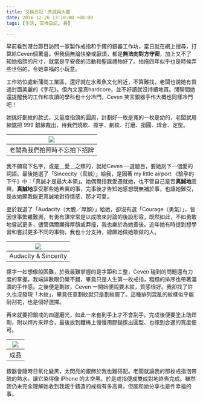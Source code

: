 ```yaml
---
title: 交換日記：真誠與大膽
date: 2016-12-26 13:10:00 +08:00
tags: [生活, 交換日記, 暮]

---
```


  
  
  
早前看到港台節目訪問一家製作戒指和手鐲的銀器工作坊，當日就在網上搜尋，打算給Ceven個驚喜。但我倆無論快樂或厭煩，都是**無法向對方守密**，加上又不了知她指頭的尺寸，就當是平安夜的活動和聖誕禮物好了。拍拖四年似乎也是時候弄些世俗的，令她幸福的小玩意。  
  
工作坊位處新蒲崗工業區，還好就在水煮魚文化附近，不算難找，老闆也說她有買過封面美麗的《字花》，但內文當真hardcore，並不好讀就沒持續地買。閒聊間她還提醒我的工作和攻讀的學科也十分冷門，Ceven 笑言銀器手作大概也同樣冷門吧！  
  
她挑好劃紋的款式，又量度指頭的圓周，計劃好一枚是寬的一枚是幼的，老闆就用線鋸把 999 銀線裁出，待我們燒軟、揼字、劃紋、打磨、扭圓、焊合、定型。  
  
| [![](https://3.bp.blogspot.com/-MGWoZbVMln8/WGChaDtkqjI/AAAAAAAAFBQ/TXsOjRxJYlo0w6auTt7GQpt5SSs94G1BwCLcB/s320/IMG_0582.jpg)](https://3.bp.blogspot.com/-MGWoZbVMln8/WGChaDtkqjI/AAAAAAAAFBQ/TXsOjRxJYlo0w6auTt7GQpt5SSs94G1BwCLcB/s1600/IMG%5F0582.jpg) |
| -------------------------------------------------------------------------------------------------------------------------------------------------------------------------------------------------------------------------------------------------------- |
| 老闆為我們拍照時不忘拍下招牌                                                                                                                                                                                                                                           |
  
  
我不願寫下名字，或是＿愛＿之類的，就給Ceven 一道題目，要她刻下一個愛的詞語。最後她選了「Sincecity（真誠）」給我，是因著 my little airport 《驗孕的下午》中：「真誠才是最大本領」。她偶爾指我愛遷就她，也不管自己是否**真誠地**高興，**真誠地**享受那些她希冀的事，完事後才告知她感想既無補於事，也讓她難受，是故她願我能更真誠地對待情感，那才可愛。  
  
至於我選了「Audacity（大膽／厚顏）」給她，卻沒有選「Courage（勇氣）」，皆因世事繁雜難測，有勇有謀常常是以成敗來討論的後設形容，既然如此，不如勇敢地嘗試更多，儘管偶爾顯得厚顏或莽撞，我也樂於為她善後。近年她有時提到想學習和嘗試更多不同的事物，我也十分支持，總願她做她敢做的人。  
  
  
| [![](https://1.bp.blogspot.com/-2jdwan9vVsI/WGChaBRKJNI/AAAAAAAAFBU/m4yNJ9th-0gBojahrpQIRC78G4sc3bAbQCLcB/s320/IMG_0577.jpg)](https://1.bp.blogspot.com/-2jdwan9vVsI/WGChaBRKJNI/AAAAAAAAFBU/m4yNJ9th-0gBojahrpQIRC78G4sc3bAbQCLcB/s1600/IMG%5F0577.jpg) |
| -------------------------------------------------------------------------------------------------------------------------------------------------------------------------------------------------------------------------------------------------------- |
| Audacity & Sincerity                                                                                                                                                                                                                                     |

揼字一如想像般困難，於我最難掌握的是字距和工整，Ceven 碰到的問題還有力度的掌握。我端詳數眼仍覺不錯，畢竟只是人生第一枚戒指，粗糙的排序也帶著濃濃的手作感。之後便是劃紋，Ceven 一開始便說要木紋，質感很好。我卻找了許久也沒發現「木紋」，畢竟任意劃紋就只是劃紋罷了。這種排列混亂的紋樣似乎能耐刮花，也是個好選擇。  
  
再來就要把銀戒的四邊磨光，如此一來套到手上才不會刮手。完成後便要塗上助焊劑，附以焊片來焊合，最後放到鐵棒上慢慢用膠鎚揼出圓型、也揼到合適的寬度便可。  
  
| [![](https://4.bp.blogspot.com/---DsuXap4ek/WGChaFH8FzI/AAAAAAAAFBM/JpKH1cSJHdwBF5C4FqwgJxUtSZWcZ1CtgCLcB/s320/IMG_0579.jpg)](https://4.bp.blogspot.com/---DsuXap4ek/WGChaFH8FzI/AAAAAAAAFBM/JpKH1cSJHdwBF5C4FqwgJxUtSZWcZ1CtgCLcB/s1600/IMG%5F0579.jpg) |
| -------------------------------------------------------------------------------------------------------------------------------------------------------------------------------------------------------------------------------------------------------- |
| 成品                                                                                                                                                                                                                                                       |

  
銀器會隨時日氧化變黑，太閃亮的銀飾於我也難搭配。老闆就讓我的那枚戒指泡帶硫的熱水，讓它染得像 iPhone 的太空黑。於是戒指便成雙成對地終告完成。雖然我仍未完全理解她收到我親手鑄造的戒指有多高興，但能和她分享也是件幸福的事。  
  
  
